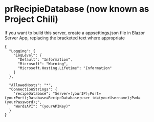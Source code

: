 # prRecipieDatabase (now known as Project Chili)

If you want to build this server, create a appsettings.json file in Blazor Server App, replacing the bracketed text where appropriate
```
{
  "Logging": {
    "LogLevel": {
      "Default": "Information",
      "Microsoft": "Warning",
      "Microsoft.Hosting.Lifetime": "Information"
    }
  },

  "AllowedHosts": "*",
  "ConnectionStrings": {
    "recipeDatabase": "Server=(yourIP);Port=(yourPort);Database=RecipeDatabase;user id=(yourUsername);Pwd=(yourPassword);",
    "WordsAPI": "(yourAPIKey)"
  }
}
```
